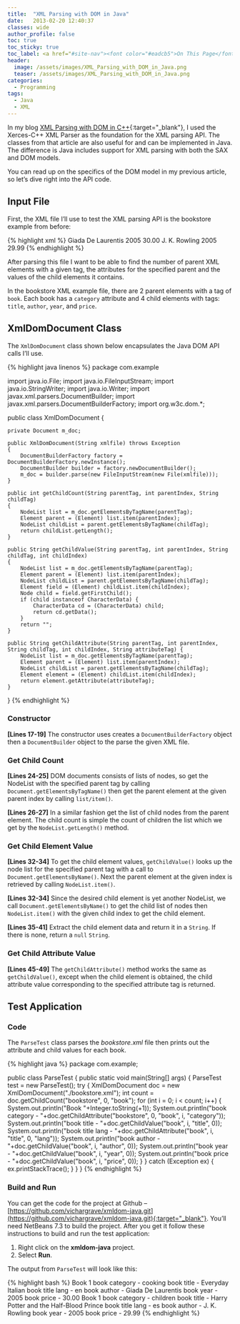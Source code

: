 ```yaml
---
title:  "XML Parsing with DOM in Java"
date:   2013-02-20 12:40:37
classes: wide
author_profile: false
toc: true
toc_sticky: true
toc_label: <a href="#site-nav"><font color="#eadcb5">On This Page</font></a>
header:
  image: /assets/images/XML_Parsing_with_DOM_in_Java.png
  teaser: /assets/images/XML_Parsing_with_DOM_in_Java.png
categories: 
  - Programming
tags: 
  - Java 
  - XML
---
```


In my blog [XML Parsing with DOM in C++](/programming/xml-parsing-with-dom-in-cpp){:target="_blank"}, I used the Xerces-C++ XML Parser as the foundation for the XML parsing API. The classes from that article are also useful for and can be implemented in Java. The difference is Java includes support for XML parsing with both the SAX and DOM models.

You can read up on the specifics of the DOM model in my previous article, so let’s dive right into the API code.

## Input File

First, the XML file I’ll use to test the XML parsing API is the bookstore example from before:

{% highlight xml %}
<bookstore>
    <book category="cooking">
        <title lang="en">Everyday Italian</title>
        <author>Giada De Laurentis</author>
        <year>2005</year>
        <price>30.00</price>
    </book>
    <book category="children">
        <title lang="es">Harry Potter and the Half-Blood Prince</title>
        <author>J. K. Rowling</author>
        <year>2005</year>
        <price>29.99</price>
    </book>
</bookstore>
{% endhighlight %}

After parsing this file I want to be able to find the number of parent XML elements with a given tag, the attributes for the specified parent and the values of the child elements it contains.

In the bookstore XML example file, there are 2 parent elements with a tag of `book`.  Each book has a `category` attribute and 4 child elements with tags: `title`, `author`, `year`, and `price`.

## XmlDomDocument Class

The `XmlDomDocument` class shown below encapsulates the Java DOM API calls I’ll use.

{% highlight java linenos %}
package com.example

import java.io.File;
import java.io.FileInputStream;
import java.io.StringWriter;
import java.io.Writer;
import javax.xml.parsers.DocumentBuilder;
import javax.xml.parsers.DocumentBuilderFactory;
import org.w3c.dom.*;

public class XmlDomDocument {

    private Document m_doc;

    public XmlDomDocument(String xmlfile) throws Exception
    {
        DocumentBuilderFactory factory = DocumentBuilderFactory.newInstance();
        DocumentBuilder builder = factory.newDocumentBuilder();
        m_doc = builder.parse(new FileInputStream(new File(xmlfile)));
    }

    public int getChildCount(String parentTag, int parentIndex, String childTag)
    {
        NodeList list = m_doc.getElementsByTagName(parentTag);
        Element parent = (Element) list.item(parentIndex);
        NodeList childList = parent.getElementsByTagName(childTag);
        return childList.getLength();
    }

    public String getChildValue(String parentTag, int parentIndex, String childTag, int childIndex)
    {
        NodeList list = m_doc.getElementsByTagName(parentTag);
        Element parent = (Element) list.item(parentIndex);
        NodeList childList = parent.getElementsByTagName(childTag);
        Element field = (Element) childList.item(childIndex);
        Node child = field.getFirstChild();
        if (child instanceof CharacterData) {
            CharacterData cd = (CharacterData) child;
            return cd.getData();
        }
        return "";
    }

    public String getChildAttribute(String parentTag, int parentIndex, String childTag, int childIndex, String attributeTag) {
        NodeList list = m_doc.getElementsByTagName(parentTag);
        Element parent = (Element) list.item(parentIndex);
        NodeList childList = parent.getElementsByTagName(childTag);
        Element element = (Element) childList.item(childIndex);
        return element.getAttribute(attributeTag);
    }
}
{% endhighlight %}

### Constructor

**[Lines 17-19]** The constructor uses creates a `DocumentBuilderFactory` object then a `DocumentBuilder` object to the parse the given XML file.

### Get Child Count

**[Lines 24-25]** DOM documents consists of lists of nodes, so get the NodeList with the specified parent tag by calling `Document.getElementsByTagName()` then get the parent element at the given parent index by calling `list/item()`.

**[Lines 26-27]** In a similar fashion get the list of child nodes from the parent element.  The child count is simple the count of children the list which we get by the `NodeList.getLength()` method.

### Get Child Element Value

**[Lines 32-34]** To get the child element values, `getChildValue()` looks up the node list for the specified parent tag with a call to `Document.getElementsByName()`. Next the parent element at the given index is retrieved by calling `NodeList.item()`.

**[Lines 32-34]** Since the desired child element is yet another NodeList, we call `Document.getElementsByName()` to get the child list of nodes then `NodeList.item()` with the given child index to get the child element.

**[Lines 35-41]** Extract the child element data and return it in a `String`.  If there is none, return a `null` `String`.

### Get Child Attribute Value

**[Lines 45-49]** The `getChildAttribute()` method works the same as `getChildValue()`, except when the child element is obtained, the child attribute value corresponding to the specified attribute tag is returned.

## Test Application

### Code

The `ParseTest` class parses the *bookstore.xml* file then prints out the attribute and child values for each book.

{% highlight java  %}
package com.example;

public class ParseTest {
    public static void main(String[] args) {
        ParseTest test = new ParseTest();
        try {
            XmlDomDocument doc = new XmlDomDocument("./bookstore.xml");
            int count = doc.getChildCount("bookstore", 0, "book");
            for (int i = 0; i < count; i++) {
                System.out.println("Book "+Integer.toString(+1));
                System.out.println("book category   - "+doc.getChildAttribute("bookstore", 0, "book", i, "category"));
                System.out.println("book title      - "+doc.getChildValue("book", i, "title", 0));
                System.out.println("book title lang - "+doc.getChildAttribute("book", i, "title", 0, "lang"));
                System.out.println("book author     - "+doc.getChildValue("book", i, "author", 0));
                System.out.println("book year       - "+doc.getChildValue("book", i, "year", 0));
                System.out.println("book price      - "+doc.getChildValue("book", i, "price", 0));
            }
        }
        catch (Exception ex) {
            ex.printStackTrace();
        }
    }
}
{% endhighlight %}

### Build and Run

You can get the code for the project at Github – [https://github.com/vichargrave/xmldom-java.git](https://github.com/vichargrave/xmldom-java.git){:target="_blank"}. You’ll need NetBeans 7.3 to build the project. After you get it follow these instructions to build and run the test application:

1. Right click on the **xmldom-java** project.
2. Select **Run**.

The output from `ParseTest` will look like this:

{% highlight bash %}
Book 1
book category   - cooking
book title      - Everyday Italian
book title lang - en
book author     - Giada De Laurentis
book year       - 2005
book price      - 30.00
Book 1
book category   - children
book title      - Harry Potter and the Half-Blood Prince
book title lang - es
book author     - J. K. Rowling
book year       - 2005
book price      - 29.99
{% endhighlight %}
